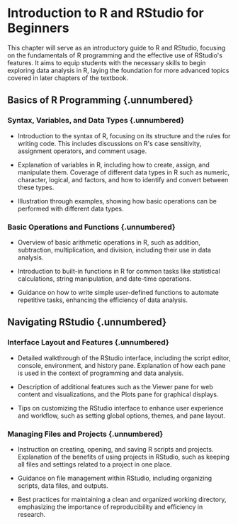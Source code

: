 # Introduction to R and RStudio for Beginners

This chapter will serve as an introductory guide to R and RStudio, focusing on the fundamentals of R programming and the effective use of RStudio's features. It aims to equip students with the necessary skills to begin exploring data analysis in R, laying the foundation for more advanced topics covered in later chapters of the textbook.

## Basics of R Programming {.unnumbered}

### Syntax, Variables, and Data Types {.unnumbered}

- Introduction to the syntax of R, focusing on its structure and the rules for writing code. This includes discussions on R's case sensitivity, assignment operators, and comment usage.

- Explanation of variables in R, including how to create, assign, and manipulate them. Coverage of different data types in R such as numeric, character, logical, and factors, and how to identify and convert between these types.

- Illustration through examples, showing how basic operations can be performed with different data types.

### Basic Operations and Functions {.unnumbered}

- Overview of basic arithmetic operations in R, such as addition, subtraction, multiplication, and division, including their use in data analysis.

- Introduction to built-in functions in R for common tasks like statistical calculations, string manipulation, and date-time operations.

- Guidance on how to write simple user-defined functions to automate repetitive tasks, enhancing the efficiency of data analysis.

## Navigating RStudio {.unnumbered}

### Interface Layout and Features {.unnumbered}

- Detailed walkthrough of the RStudio interface, including the script editor, console, environment, and history pane. Explanation of how each pane is used in the context of programming and data analysis.

- Description of additional features such as the Viewer pane for web content and visualizations, and the Plots pane for graphical displays.

- Tips on customizing the RStudio interface to enhance user experience and workflow, such as setting global options, themes, and pane layout.

### Managing Files and Projects {.unnumbered}

- Instruction on creating, opening, and saving R scripts and projects. Explanation of the benefits of using projects in RStudio, such as keeping all files and settings related to a project in one place.

- Guidance on file management within RStudio, including organizing scripts, data files, and outputs.

- Best practices for maintaining a clean and organized working directory, emphasizing the importance of reproducibility and efficiency in research.
